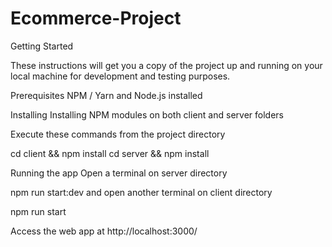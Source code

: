 # Ecommerce-Project
Getting Started

These instructions will get you a copy of the project up and running on your local machine for development and testing purposes.

Prerequisites
NPM / Yarn and Node.js installed

Installing
Installing NPM modules on both client and server folders

Execute these commands from the project directory

cd client && npm install
cd server && npm install


Running the app
Open a terminal on server directory

npm run start:dev
and open another terminal on client directory

npm run start

Access the web app at http://localhost:3000/
